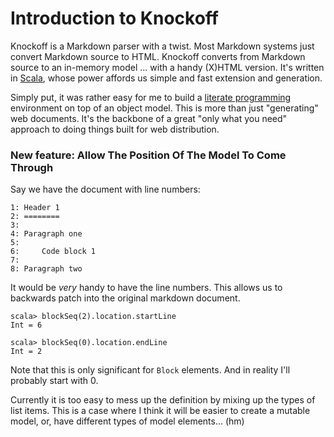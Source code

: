 Introduction to Knockoff
========================

Knockoff is a Markdown parser with a twist. Most Markdown systems just convert
Markdown source to HTML. Knockoff converts from Markdown source to an
in-memory model ... with a handy (X)HTML version. It's written in [Scala][1],
whose power affords us simple and fast extension and generation.

Simply put, it was rather easy for me to build a [literate programming][2]
environment on top of an object model. This is more than just "generating" web
documents. It's the backbone of a great "only what you need" approach to doing
things built for web distribution.

[1]: http://scala-lang.org
[2]: http://tristanhunt.com/projects/literable


### New feature: Allow The Position Of The Model To Come Through

Say we have the document with line numbers:

    1: Header 1
    2: ========
    3:
    4: Paragraph one
    5:
    6:     Code block 1
    7:
    8: Paragraph two

It would be _very_ handy to have the line numbers. This allows us to backwards
patch into the original markdown document.

    scala> blockSeq(2).location.startLine
    Int = 6
    
    scala> blockSeq(0).location.endLine
    Int = 2

Note that this is only significant for `Block` elements. And in reality I'll
probably start with 0.


Currently it is too easy to mess up the definition by mixing up the types of list
items. This is a case where I think it will be easier to create a mutable model, or,
have different types of model elements... (hm)